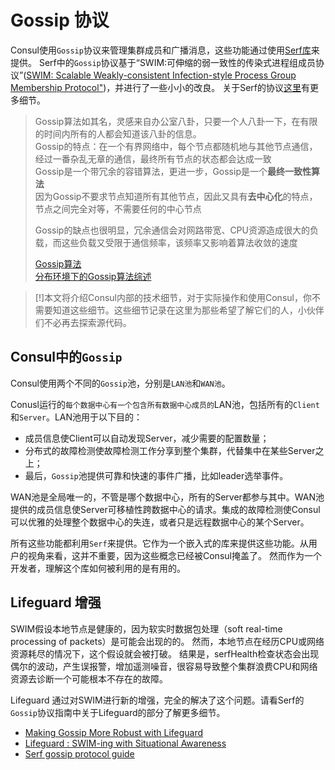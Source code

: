 
# Gossip 协议

Consul使用`Gossip`协议来管理集群成员和广播消息，这些功能通过使用[Serf库](https://www.serf.io/)来提供。
Serf中的`Gossip`协议基于“SWIM:可伸缩的弱一致性的传染式进程组成员协议”([SWIM: Scalable Weakly-consistent Infection-style Process Group Membership Protocol"](http://www.cs.cornell.edu/~asdas/research/dsn02-swim.pdf))，并进行了一些小小的改良。
关于Serf的协议[这里](https://www.serf.io/docs/internals/gossip.html)有更多细节。


> Gossip算法如其名，灵感来自办公室八卦，只要一个人八卦一下，在有限的时间内所有的人都会知道该八卦的信息。  
> Gossip的特点：在一个有界网络中，每个节点都随机地与其他节点通信，经过一番杂乱无章的通信，最终所有节点的状态都会达成一致  
> Gossip是一个带冗余的容错算法，更进一步，Gossip是一个**最终一致性算法**  
> 因为Gossip不要求节点知道所有其他节点，因此又具有**去中心化**的特点，节点之间完全对等，不需要任何的中心节点
> 
> Gossip的缺点也很明显，冗余通信会对网路带宽、CPU资源造成很大的负载，而这些负载又受限于通信频率，该频率又影响着算法收敛的速度
>
> [Gossip算法](http://blog.csdn.net/chen77716/article/details/6275762)  
> [分布环境下的Gossip算法综述](http://www.doc88.com/p-919959141193.html)

> [!]本文将介绍Consul内部的技术细节，对于实际操作和使用Consul，你不需要知道这些细节。这些细节记录在这里为那些希望了解它们的人，小伙伴们不必再去探索源代码。

## Consul中的`Gossip`

Consul使用两个不同的`Gossip`池，分别是`LAN池`和`WAN池`。

Conusl运行的`每个数据中心有一个包含所有数据中心成员的`LAN池，包括所有的`Client`和`Server`。LAN池用于以下目的：
- 成员信息使Client可以自动发现Server，减少需要的配置数量；
- 分布式的故障检测使故障检测工作分享到整个集群，代替集中在某些Server之上；
- 最后，`Gossip`池提供可靠和快速的事件广播，比如leader选举事件。

WAN池是全局唯一的，不管是哪个数据中心，所有的Server都参与其中。WAN池提供的成员信息使Server可移植性跨数据中心的请求。集成的故障检测使Consul可以优雅的处理整个数据中心的失连，或者只是远程数据中心的某个Server。

所有这些功能都利用`Serf`来提供。它作为一个嵌入式的库来提供这些功能。从用户的视角来看，这并不重要，因为这些概念已经被Consul掩盖了。
然而作为一个开发者，理解这个库如何被利用的是有用的。

## Lifeguard 增强

SWIM假设本地节点是健康的，因为软实时数据包处理（soft real-time processing of packets）是可能会出现的的。
然而，本地节点在经历CPU或网络资源耗尽的情况下，这个假设就会被打破。
结果是，serfHealth检查状态会出现偶尔的波动，产生误报警，增加遥测噪音，很容易导致整个集群浪费CPU和网络资源去诊断一个可能根本不存在的故障。


Lifeguard 通过对SWIM进行新的增强，完全的解决了这个问题。请看Serf的`Gossip`协议指南中关于Lifeguard的部分了解更多细节。

- [Making Gossip More Robust with Lifeguard ](https://www.hashicorp.com/blog/making-gossip-more-robust-with-lifeguard/?_ga=2.233414878.1125839144.1516002498-323234591.1516002498)
- [Lifeguard : SWIM-ing with Situational Awareness](https://arxiv.org/abs/1707.00788)
- [Serf gossip protocol guide](https://www.serf.io/docs/internals/gossip.html#lifeguard)

